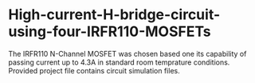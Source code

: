 # High-current-H-bridge-circuit-using-four-IRFR110-MOSFETs
The IRFR110 N-Channel MOSFET was chosen based one its capability of passing current up to 4.3A in standard room temprature conditions. 
Provided project file contains circuit simulation files.
